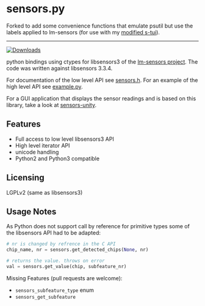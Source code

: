 sensors.py
==========

Forked to add some convenience functions that emulate psutil but use the labels applied to lm-sensors (for use with my [modified s-tui](https://github.com/rpatel3001/s-tui)).

--------

[![Downloads](https://pepy.tech/badge/sensors-py)](https://pepy.tech/project/sensors-py)

python bindings using ctypes for libsensors3 of the [lm-sensors project](https://github.com/lm-sensors/lm-sensors). The code was written against libsensors 3.3.4.  

For documentation of the low level API see [sensors.h](https://github.com/lm-sensors/lm-sensors/blob/master/lib/sensors.h). For an example of the high level API see [example.py](https://github.com/paroj/sensors.py/blob/master/example.py).

For a GUI application that displays the sensor readings and is based on this library, take a look at [sensors-unity](https://github.com/paroj/sensors-unity).

Features
--------
* Full access to low level libsensors3 API
* High level iterator API
* unicode handling
* Python2 and Python3 compatible

Licensing
---------
LGPLv2 (same as libsensors3)

Usage Notes
-----------
As Python does not support call by reference for primitive types some of the libsensors API had to be adapted:

```python
# nr is changed by refrence in the C API
chip_name, nr = sensors.get_detected_chips(None, nr)

# returns the value. throws on error
val = sensors.get_value(chip, subfeature_nr)
```

Missing Features (pull requests are welcome):
* `sensors_subfeature_type` enum
* `sensors_get_subfeature`
